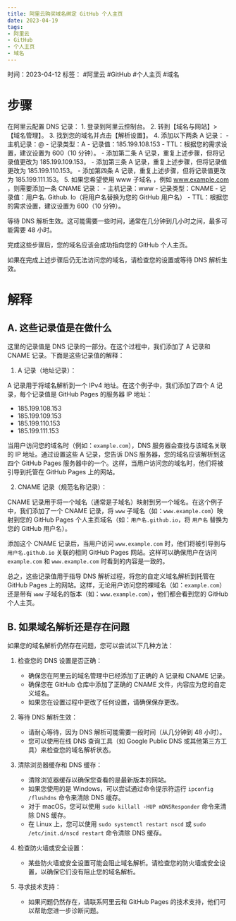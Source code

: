 ```yaml
---
title: 阿里云购买域名绑定 GitHub 个人主页
date: 2023-04-19
tags: 
- 阿里云 
- GitHub 
- 个人主页 
- 域名 
---
```


时间：2023-04-12
标签： #阿里云 #GitHub #个人主页 #域名 

# 步骤
在阿里云配置 DNS 记录：
	1. 登录到阿里云控制台。
	2. 转到【域名与网站】>【域名管理】。
	3. 找到您的域名并点击【解析设置】。
	4. 添加以下两条 A 记录：
		- 主机记录：@
		- 记录类型：A
		- 记录值：185.199.108.153
		- TTL：根据您的需求设置，建议设置为 600（10 分钟）。
		- 添加第二条 A 记录，重复上述步骤，但将记录值更改为 185.199.109.153。
		- 添加第三条 A 记录，重复上述步骤，但将记录值更改为 185.199.110.153。
		- 添加第四条 A 记录，重复上述步骤，但将记录值更改为 185.199.111.153。
	5. 如果您希望使用 www 子域名 ，例如 www.example.com ，则需要添加一条 CNAME 记录：
		- 主机记录：www
		- 记录类型：CNAME
		- 记录值：用户名. Github. Io（将用户名替换为您的 GitHub 用户名）
		- TTL：根据您的需求设置，建议设置为 600（10 分钟）。

等待 DNS 解析生效。这可能需要一些时间，通常在几分钟到几小时之间，最多可能需要 48 小时。

完成这些步骤后，您的域名应该会成功指向您的 GitHub 个人主页。

如果在完成上述步骤后仍无法访问您的域名，请检查您的设置或等待 DNS 解析生效。

# 解释
## A. 这些记录值是在做什么
这里的记录值是 DNS 记录的一部分。在这个过程中，我们添加了 A 记录和 CNAME 记录。下面是这些记录值的解释：

1.  A 记录（地址记录）：

A 记录用于将域名解析到一个 IPv4 地址。在这个例子中，我们添加了四个 A 记录，每个记录值是 GitHub Pages 的服务器 IP 地址：

-   185.199.108.153
-   185.199.109.153
-   185.199.110.153
-   185.199.111.153

当用户访问您的域名时（例如：`example.com`），DNS 服务器会查找与该域名关联的 IP 地址。通过设置这些 A 记录，您告诉 DNS 服务器，您的域名应该解析到这四个 GitHub Pages 服务器中的一个。这样，当用户访问您的域名时，他们将被引导到托管在 GitHub Pages 上的网站。

2.  CNAME 记录（规范名称记录）：

CNAME 记录用于将一个域名（通常是子域名）映射到另一个域名。在这个例子中，我们添加了一个 CNAME 记录，将 `www` 子域名（如：`www.example.com`）映射到您的 GitHub Pages 个人主页域名（如：`用户名.github.io`，将 `用户名` 替换为您的 GitHub 用户名）。

添加这个 CNAME 记录后，当用户访问 `www.example.com` 时，他们将被引导到与 `用户名.github.io` 关联的相同 GitHub Pages 网站。这样可以确保用户在访问 `example.com` 和 `www.example.com` 时看到的内容是一致的。

总之，这些记录值用于指导 DNS 解析过程，将您的自定义域名解析到托管在 GitHub Pages 上的网站。这样，无论用户访问您的裸域名（如：`example.com`）还是带有 `www` 子域名的版本（如：`www.example.com`），他们都会看到您的 GitHub 个人主页。

## B. 如果域名解析还是存在问题
如果您的域名解析仍然存在问题，您可以尝试以下几种方法：

1.  检查您的 DNS 设置是否正确：
    
    -   确保您在阿里云的域名管理中已经添加了正确的 A 记录和 CNAME 记录。
    -   确保您在 GitHub 仓库中添加了正确的 CNAME 文件，内容应为您的自定义域名。
    -   如果您在设置过程中更改了任何设置，请确保保存更改。
      
2.  等待 DNS 解析生效：
    
    -   请耐心等待，因为 DNS 解析可能需要一段时间（从几分钟到 48 小时）。
    -   您可以使用在线 DNS 查询工具（如 Google Public DNS 或其他第三方工具）来检查您的域名解析状态。
      
3.  清除浏览器缓存和 DNS 缓存：
    
    -   清除浏览器缓存以确保您查看的是最新版本的网站。
    -   如果您使用的是 Windows，可以尝试通过命令提示符运行 `ipconfig /flushdns` 命令来清除 DNS 缓存。
    -   对于 macOS，您可以使用 `sudo killall -HUP mDNSResponder` 命令来清除 DNS 缓存。
    -   在 Linux 上，您可以使用 `sudo systemctl restart nscd` 或 `sudo /etc/init.d/nscd restart` 命令清除 DNS 缓存。
      
4.  检查防火墙或安全设置：
    
    -   某些防火墙或安全设置可能会阻止域名解析。请检查您的防火墙或安全设置，以确保它们没有阻止您的域名解析。
      
5.  寻求技术支持：
    
    -   如果问题仍然存在，请联系阿里云和 GitHub Pages 的技术支持，他们可以帮助您进一步诊断问题。



